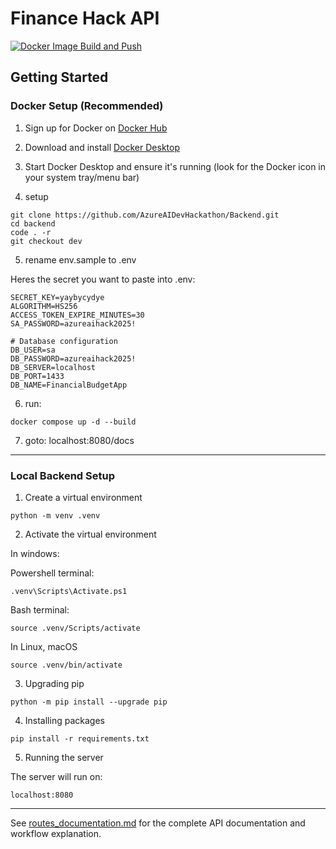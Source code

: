 # Finance Hack API

[![Docker Image Build and Push](https://github.com/AzureAIDevHackathon/Backend/actions/workflows/docker-build-and-test-validation.yml/badge.svg)](https://github.com/AzureAIDevHackathon/Backend/actions/workflows/docker-build-and-test-validation.yml)

## Getting Started

### Docker Setup (Recommended)

1. Sign up for Docker on [Docker Hub](https://hub.docker.com/repositories/chitangchin)
2. Download and install [Docker Desktop](https://docs.docker.com/get-started/get-docker/)

3. Start Docker Desktop and ensure it's running (look for the Docker icon in your system tray/menu bar)
   
4. setup
```
git clone https://github.com/AzureAIDevHackathon/Backend.git
cd backend
code . -r
git checkout dev
```

5. rename env.sample to .env

Heres the secret you want to paste into .env:
```
SECRET_KEY=yaybycydye
ALGORITHM=HS256
ACCESS_TOKEN_EXPIRE_MINUTES=30
SA_PASSWORD=azureaihack2025!

# Database configuration
DB_USER=sa
DB_PASSWORD=azureaihack2025!
DB_SERVER=localhost
DB_PORT=1433
DB_NAME=FinancialBudgetApp
```

6. run:
```
docker compose up -d --build
```

7. goto: localhost:8080/docs

---

### Local Backend Setup

1. Create a virtual environment

```
python -m venv .venv
```

2. Activate the virtual environment

In windows: 

Powershell terminal:
```
.venv\Scripts\Activate.ps1
```

Bash terminal:
```
source .venv/Scripts/activate
```


In Linux, macOS

```
source .venv/bin/activate
```

3. Upgrading pip

```
python -m pip install --upgrade pip
```

4. Installing packages

```
pip install -r requirements.txt
```

5. Running the server

The server will run on:

```
localhost:8080
```
---

See [routes_documentation.md](routes_documentation.md) for the complete API documentation and workflow explanation.
